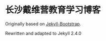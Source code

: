 长沙戴维营教育学习博客
==========

Originally based on [Jekyll-Bootstrap](https://github.com/plusjade/jekyll-bootstrap).

Rewritten and adapted to Jekyll 2.4.0
